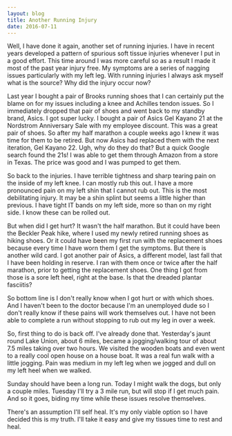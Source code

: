 ```yaml
---
layout: blog
title: Another Running Injury
date: 2016-07-11
---
```

Well, I have done it again, another set of running injuries.  I have in recent years developed a pattern of spurious soft tissue injuries whenever I put in a good effort.  This time around I was more careful so as a result I made it most of the past year injury free.  My symptoms are a series of nagging issues particularly with my left leg.  With running injuries I always ask myself what is the source?  Why did the injury occur now? 

Last year I bought a pair of Brooks running shoes that I can certainly put the blame on for my issues including a knee and Achilles tendon issues.  So I immediately dropped that pair of shoes and went back to my standby brand, Asics.  I got super lucky.  I bought a pair of Asics Gel Kayano 21 at the Nordstrom Anniversary Sale with my employee discount.  This was a great pair of shoes.  So after my half marathon a couple weeks ago I knew it was time for them to be retired.  But now Asics had replaced them with the next iteration, Gel Kayano 22.  Ugh, why do they do that?  But a quick Google search found the 21s!  I was able to get them through Amazon from a store in Texas.  The price was good and I was pumped to get them. 

So back to the injuries.  I have terrible tightness and sharp tearing pain on the inside of my left knee.  I can mostly rub this out.  I have a more pronounced pain on my left shin that I cannot rub out.  This is the most debilitating injury.  It may be a shin splint but seems a little higher than previous.  I have tight IT bands on my left side, more so than on my right side.  I know these can be rolled out.

But when did I get hurt?  It wasn't the half marathon.  But it could have been the Beckler Peak hike, where I used my newly retired running shoes as hiking shoes.  Or it could have been my first run with the replacement shoes because every time I have worn them I get the symptoms.  But there is another wild card.  I got another pair of Asics, a different model, last fall that I have been holding in reserve.  I ran with them once or twice after the half marathon, prior to getting the replacement shoes.  One thing I got from those is a sore left heel, right at the base.  Is that the dreaded plantar fasciitis?

So bottom line is I don't really know when I got hurt or with which shoes.  And I haven't been to the doctor because I'm an unemployed dude so I don't really know if these pains will work themselves out.  I have not been able to complete a run without stopping to rub out my leg in over a week.

So, first thing to do is back off.  I've already done that.  Yesterday's jaunt round Lake Union, about 6 miles, became a jogging/walking tour of about 7.5 miles taking over two hours.  We visited the wooden boats and even went to a really cool open house on a house boat.  It was a real fun walk with a little jogging.  Pain was medium in my left leg when we jogged and dull on my left heel when we walked.

Sunday should have been a long run.  Today I might walk the dogs, but only a couple miles.  Tuesday I'll try a 3 mile run, but will stop if I get much pain.  And so it goes, biding my time while these issues resolve themselves.

There's an assumption I'll self heal.  It's my only viable option so I have decided this is my truth.  I'll take it easy and give my tissues time to rest and heal. 
 



